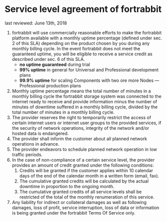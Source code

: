 # Service level agreement of fortrabbit

last reviewed: June 13th, 2018

1.  fortrabbit will use commercially reasonable efforts to make the fortrabbit platform available with a monthly uptime percentage (defined under sec. 2 of this SLA) depending on the product chosen by you during any monthly billing cycle. In the event fortrabbit does not meet the guaranteed uptime, you will be eligible to receive a service credit as described under sec. 6 of this SLA.
    *  **no uptime guaranteed** during trial
    *  **99% uptime** in general for Universal and Professional development plans
    *  **99.9% uptime** for scaling Components with two ore more Nodes — Professional production plans
2.  Monthly uptime percentage means the total number of minutes in a monthly billing cycle the fortrabbit storage system was connected to the internet ready to receive and provide information minus the number of minutes of downtime suffered in a monthly billing cycle, divided by the total number of minutes in a monthly billing cycle.
3.  The provider reserves the right to temporarily restrict the access of certain internet users or internet user groups to the provided services, if the security of network operations, integrity of the network and/or hosted data is endangered.
4.  The provider shall inform the customer about all planned network operations in advance.
5.  The provider endeavors to schedule planned network operation in low traffic periods.
6.  In the case of non-compliance of a certain service level, the provider provides an amount of credit granted under the following conditions:
    1.  Credits will be granted if the customer applies within 10 calendar days of the end of the calendar month in a written form (email, fax).
    2.  The cumulative granted credits will be calculated by the actual downtime in proportion to the ongoing month.
    3.  The cumulative granted credits of all service levels shall be restricted of the total of the monthly renumeration of this service.
7.  Any liability for indirect or collateral damages as well as following damages, loss of profit, service interruption, loss of data or information is being granted under the fortrabbit Terms Of Service only.

